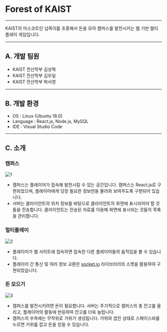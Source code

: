 # Forest of KAIST

---

KAIST의 마스코트인 넙죽이를 조종해서 돈을 모아 캠퍼스를 발전시키는 웹 기반 멀티플레이 게임입니다.

---

## A. 개발 팀원

- KAIST 전산학부 김성혁
- KAIST 전산학부 김우일
- KAIST 전산학부 박서영

---

## B. 개발 환경

- OS : Linux (Ubuntu 18.0)
- Language : React.js, Node.js, MySQL
- IDE : Visual Studio Code

---
## C. 소개

### 캠퍼스
![1](https://user-images.githubusercontent.com/80519883/179756690-73da446f-c385-4718-b66c-dc4963cf9d19.png)
- 캠퍼스는 플레이어가 접속해 발전시킬 수 있는 공간입니다. 캠퍼스는 React.js로 구현되었으며, 플레이어에게 당장 필요한 정보만을 불러와 보여주도록 구현되어 있습니다.
- 서버는 클라이언트의 위치 정보를 바탕으로 클라이언트의 화면에 표시되어야 할 것들을 전송합니다. 클라이언트는 전송된 자료를 이용해 화면에 표시되는 것들의 목록을 관리합니다.

### 멀티플레이
![2](https://user-images.githubusercontent.com/80519883/179756728-c17afbe6-a322-460e-867d-db3aefa9a8cf.png)

- 플레이어가 웹 사이트에 접속하면 접속한 다른 플레이어들의 움직임을 볼 수 있습니다.
- 플레이어 간 통신 및 여러 정보 교환은 [socket.io](http://socket.io) 라이브러리의 소켓을 활용하여 구현되었습니다.

### 돈 모으기
![3](https://user-images.githubusercontent.com/80519883/179756811-f2c9e5c0-c464-4e06-94b1-972b89e49f4a.png)

- 캠퍼스를 발전시키려면 돈이 필요합니다. 서버는 주기적으로 캠퍼스의 총 잔고를 올리고, 플레이어의 활동에 반응하여 잔고를 더욱 늘립니다.
- 캠퍼스의 우측에는 무작위로 거위가 생성됩니다. 거위와 겹친 상태로 스페이스바를 누르면 거위를 잡고 돈을 얻을 수 있습니다.
